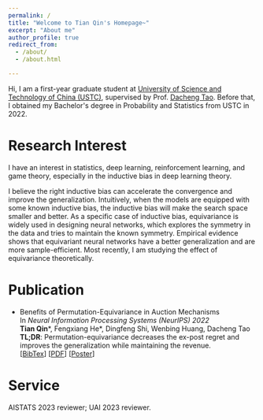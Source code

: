```yaml
---
permalink: /
title: "Welcome to Tian Qin's Homepage~"
excerpt: "About me"
author_profile: true
redirect_from: 
  - /about/
  - /about.html

---
```


Hi, I am a first-year graduate student at [University of Science and Technology of China (USTC)](https://www.ustc.edu.cn), supervised by Prof. [Dacheng Tao](https://www.sydney.edu.au/engineering/about/our-people/academic-staff/dacheng-tao.html). Before that, I obtained my Bachelor's degree in Probability and Statistics from USTC in 2022. 

Research Interest
=====
I have an interest in statistics, deep learning, reinforcement learning, and game theory, especially in the inductive bias in deep learning theory.

I believe the right inductive bias can accelerate the convergence and improve the generalization. Intuitively, when the models are equipped with some known inductive bias, the inductive bias will make the search space smaller and better. As a specific case of inductive bias, equivariance is widely used in designing neural networks, which explores the symmetry in the data and tries to maintain the known symmetry. Empirical evidence shows that equivariant neural networks have a better generalization and are more sample-efficient. Most recently, I am studying the effect of equivariance theoretically.

Publication
=====
- Benefits of Permutation-Equivariance in Auction Mechanisms \
  In *Neural Information Processing Systems (NeurIPS) 2022* \
  **Tian Qin**\*, Fengxiang He\*, Dingfeng Shi, Wenbing Huang, Dacheng Tao \
  **TL;DR**: Permutation-equivariance decreases the ex-post regret and improves the generalization while maintaining the revenue. \
  [[BibTex](https://github.com/tianqin0/tianqin0.github.io/blob/master/assets/bib/bpe.bib)] [[PDF](https://arxiv.org/pdf/2210.05579.pdf)] [[Poster](https://github.com/tianqin0/tianqin0.github.io/blob/master/assets/poster/bpe.pdf)]

Service
=====
AISTATS 2023 reviewer; UAI 2023 reviewer.
